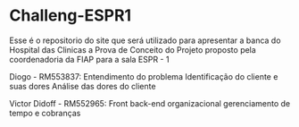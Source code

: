 # Challeng-ESPR1
 Esse é o repositorio do site que será utilizado para apresentar a banca do Hospital das Clinicas a Prova de Conceito do Projeto proposto pela coordenadoria da FIAP para a sala ESPR - 1

 
Diogo - RM553837:
Entendimento do problema
Identificação do cliente e suas dores
Análise das dores do cliente

Victor Didoff - RM552965:
Front
back-end
organizacional
gerenciamento de tempo e cobranças
